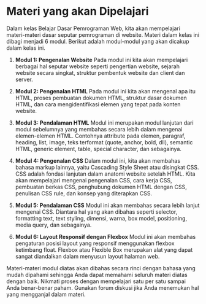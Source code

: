 # Materi yang akan Dipelajari

Dalam kelas Belajar Dasar Pemrograman Web, kita akan mempelajari materi-materi dasar seputar pemrograman di website. Materi dalam kelas ini dibagi menjadi 6 modul. Berikut adalah modul-modul yang akan dicakup dalam kelas ini.

1. **Modul 1: Pengenalan Website**
   Pada modul ini kita akan mempelajari berbagai hal seputar website seperti pengertian website, sejarah website secara singkat, struktur pembentuk website dan client dan server.

2. **Modul 2: Pengenalan HTML**
   Pada modul ini kita akan mengenal apa itu HTML, proses pembuatan dokumen HTML, struktur dasar dokumen HTML, dan cara mengidentifikasi elemen yang tepat pada konten website.

3. **Modul 3: Pendalaman HTML**
   Modul ini merupakan modul lanjutan dari modul sebelumnya yang membahas secara lebih dalam mengenai elemen-elemen HTML. Contohnya attribute pada elemen, paragraf, heading, list, image, teks terformat (quote, anchor, bold, dll), semantic HTML, generic element, table, special character, dan sebagainya.

4. **Modul 4: Pengenalan CSS**
   Dalam modul ini, kita akan membahas bahasa markup lainnya, yaitu Cascading Style Sheet atau disingkat CSS. CSS adalah fondasi lanjutan dalam anatomi website setelah HTML. Kita akan mempelajari mengenai pengenalan CSS, cara kerja CSS, pembuatan berkas CSS, penghubung dokumen HTML dengan CSS, penulisan CSS rule, dan konsep yang diterapkan CSS.

5. **Modul 5: Pendalaman CSS**
   Modul ini akan membahas secara lebih lanjut mengenai CSS. Diantara hal yang akan dibahas seperti selector, formatting text, text styling, dimensi, warna, box model, positioning, media query, dan sebagainya.

6. **Modul 6: Layout Responsif dengan Flexbox**
   Modul ini akan membahas pengaturan posisi layout yang responsif menggunakan flexbox ketimbang float. Flexbox atau Flexible Box merupakan alat yang dapat sangat diandalkan dalam menyusun layout halaman web.

Materi-materi modul diatas akan dibahas secara rinci dengan bahasa yang mudah dipahami sehingga Anda dapat memahami seluruh materi diatas dengan baik. Nikmati proses dengan mempelajari satu per satu sampai Anda benar-benar paham. Gunakan forum diskusi jika Anda menemukan hal yang mengganjal dalam materi.
